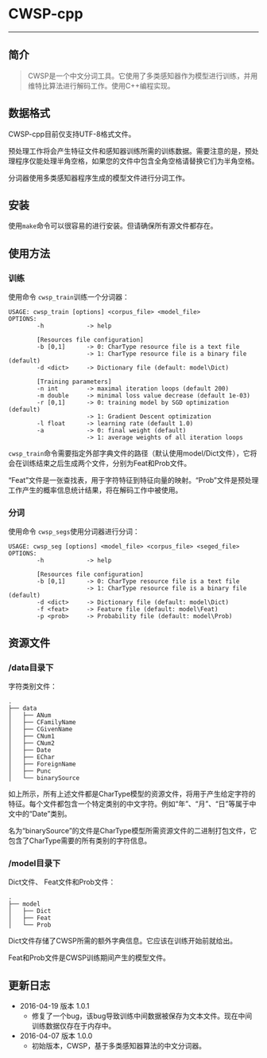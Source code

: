 # CWSP-cpp

------

## 简介

> CWSP是一个中文分词工具。它使用了多类感知器作为模型进行训练，并用维特比算法进行解码工作。使用C++编程实现。



## 数据格式

CWSP-cpp目前仅支持UTF-8格式文件。

预处理工作将会产生特征文件和感知器训练所需的训练数据。需要注意的是，预处理程序仅能处理半角空格，如果您的文件中包含全角空格请替换它们为半角空格。

分词器使用多类感知器程序生成的模型文件进行分词工作。

## 安装

使用`make`命令可以很容易的进行安装。但请确保所有源文件都存在。

## 使用方法

### 训练

使用命令 `cwsp_train`训练一个分词器：

```shell
USAGE: cwsp_train [options] <corpus_file> <model_file>
OPTIONS:
	    -h            -> help

	    [Resources file configuration]
    	-b [0,1]      -> 0: CharType resource file is a text file
        	          -> 1: CharType resource file is a binary file (default)
        -d <dict>     -> Dictionary file (default: model\Dict)

	    [Training parameters]
    	-n int        -> maximal iteration loops (default 200)
        -m double     -> minimal loss value decrease (default 1e-03)
	    -r [0,1]      -> 0: training model by SGD optimization (default)
    	              -> 1: Gradient Descent optimization
        -l float      -> learning rate (default 1.0)
	    -a            -> 0: final weight (default)
    	              -> 1: average weights of all iteration loops
```

`cwsp_train`命令需要指定外部字典文件的路径（默认使用model/Dict文件），它将会在训练结束之后生成两个文件，分别为Feat和Prob文件。

“Feat”文件是一张查找表，用于字符特征到特征向量的映射。“Prob”文件是预处理工作产生的概率信息统计结果，将在解码工作中被使用。

### 分词

使用命令 `cwsp_segs`使用分词器进行分词：

```shell
USAGE: cwsp_seg [options] <model_file> <corpus_file> <seged_file>
OPTIONS:
	    -h            -> help

    	[Resources file configuration]
        -b [0,1]      -> 0: CharType resource file is a text file
	                  -> 1: CharType resource file is a binary file (default)
    	-d <dict>     -> Dictionary file (default: model\Dict)
        -f <feat>     -> Feature file (default: model\Feat)
	    -p <prob>     -> Probability file (default: model\Prob)
```

## 资源文件

### /data目录下

字符类别文件：

```
.
├── data
│   ├── ANum
│   ├── CFamilyName
│   ├── CGivenName
│   ├── CNum1
│   ├── CNum2
│   ├── Date
│   ├── EChar
│   ├── ForeignName
│   ├── Punc
│   └── binarySource
```

如上所示，所有上述文件都是CharType模型的资源文件，将用于产生给定字符的特征。每个文件都包含一个特定类别的中文字符。例如“年”、“月”、“日”等属于中文中的“Date”类别。

名为“binarySource”的文件是CharType模型所需资源文件的二进制打包文件，它包含了CharType需要的所有类别的字符信息。

### /model目录下

Dict文件、 Feat文件和Prob文件：

```
.
├── model
│   ├── Dict
│   ├── Feat
│   └── Prob
```

Dict文件存储了CWSP所需的额外字典信息。它应该在训练开始前就给出。

Feat和Prob文件是CWSP训练期间产生的模型文件。

## 更新日志

- 2016-04-19 版本 1.0.1
  - 修复了一个bug，该bug导致训练中间数据被保存为文本文件。现在中间训练数据仅存在于内存中。
- 2016-04-07 版本 1.0.0
  - 初始版本，CWSP，基于多类感知器算法的中文分词器。